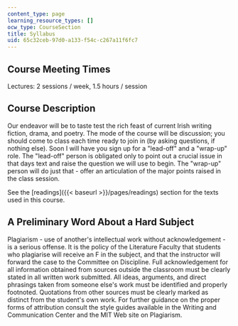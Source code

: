 ```yaml
---
content_type: page
learning_resource_types: []
ocw_type: CourseSection
title: Syllabus
uid: 65c32ceb-97d0-a133-f54c-c267a11f6fc7
---
```


Course Meeting Times
--------------------

Lectures: 2 sessions / week, 1.5 hours / session

Course Description
------------------

Our endeavor will be to taste test the rich feast of current Irish writing fiction, drama, and poetry. The mode of the course will be discussion; you should come to class each time ready to join in (by asking questions, if nothing else). Soon I will have you sign up for a "lead-off" and a "wrap-up" role. The "lead-off" person is obligated only to point out a crucial issue in that days text and raise the question we will use to begin. The "wrap-up" person will do just that - offer an articulation of the major points raised in the class session.

See the [readings]({{< baseurl >}}/pages/readings) section for the texts used in this course.

A Preliminary Word About a Hard Subject
---------------------------------------

Plagiarism - use of another's intellectual work without acknowledgement - is a serious offense. It is the policy of the Literature Faculty that students who plagiarise will receive an F in the subject, and that the instructor will forward the case to the Committee on Discipline. Full acknowledgement for all information obtained from sources outside the classroom must be clearly stated in all written work submitted. All ideas, arguments, and direct phrasings taken from someone else's work must be identified and properly footnoted. Quotations from other sources must be clearly marked as distinct from the student's own work. For further guidance on the proper forms of attribution consult the style guides available in the Writing and Communication Center and the MIT Web site on Plagiarism.